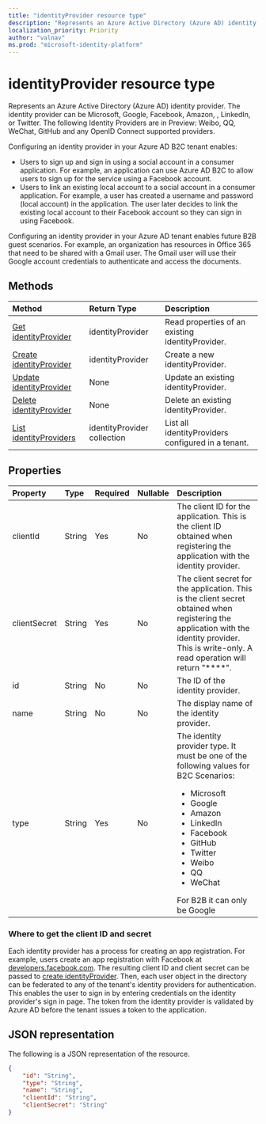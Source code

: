 ```yaml
---
title: "identityProvider resource type"
description: "Represents an Azure Active Directory (Azure AD) identity provider. The identity provider can be Microsoft, Google, Facebook, Amazon, , LinkedIn, or Twitter. The following Identity Providers are in Preview: Weibo, QQ, WeChat, GitHub and any OpenID Connect supported providers. "
localization_priority: Priority
author: "valnav"
ms.prod: "microsoft-identity-platform"
---
```

# identityProvider resource type

Represents an Azure Active Directory (Azure AD) identity provider. The identity provider can be Microsoft, Google, Facebook, Amazon, , LinkedIn, or Twitter. The following Identity Providers are in Preview: Weibo, QQ, WeChat, GitHub and any OpenID Connect supported providers. 

Configuring an identity provider in your Azure AD B2C tenant enables:

* Users to sign up and sign in using a social account in a consumer application. For example, an application can use Azure AD B2C to allow users to sign up for the service using a Facebook account.
* Users to link an existing local account to a social account in a consumer application. For example, a user has created a username and password (local account) in the application. The user later decides to link the existing local account to their Facebook account so they can sign in using Facebook.

Configuring an identity provider in your Azure AD tenant enables future B2B guest scenarios. For example, an organization has resources in Office 365 that need to be shared with a Gmail user. The Gmail user will use their Google account credentials to authenticate and access the documents.

## Methods

| Method       | Return Type  |Description|
|:---------------|:--------|:----------|
|[Get identityProvider](../api/identityprovider_get.md) |identityProvider|Read properties of an existing identityProvider.|
|[Create identityProvider](../api/identityprovider_post_identityproviders.md)|identityProvider|Create a new identityProvider.|
|[Update identityProvider](../api/identityprovider_update.md)|None|Update an existing identityProvider.|
|[Delete identityProvider](../api/identityprovider_delete.md)|None|Delete an existing identityProvider.|
|[List identityProviders](../api/identityprovider_list.md)|identityProvider collection|List all identityProviders configured in a tenant.|

## Properties

|Property|Type|Required|Nullable|Description|
|:---------------|:--------|:--------|:--------|:----------|
|clientId|String|Yes|No|The client ID for the application. This is the client ID obtained when registering the application with the identity provider.|
|clientSecret|String|Yes|No|The client secret for the application. This is the client secret obtained when registering the application with the identity provider. This is write-only. A read operation will return "\*\*\*\*".|
|id|String|No|No|The ID of the identity provider.|
|name|String|No|No|The display name of the identity provider.|
|type|String|Yes|No|The identity provider type. It must be one of the following values for B2C Scenarios: <ul><li/>Microsoft<li/>Google<li/>Amazon<li/>LinkedIn<li/>Facebook<li/>GitHub<li/>Twitter<li/>Weibo<li/>QQ<li/>WeChat</ul>For B2B it can only be Google|

### Where to get the client ID and secret

Each identity provider has a process for creating an app registration. For example, users create an app registration with Facebook at [developers.facebook.com](https://developers.facebook.com/). The resulting client ID and client secret can be passed to [create identityProvider](../api/identityprovider_post_identityproviders.md). Then, each user object in the directory can be federated to any of the tenant's identity providers for authentication. This enables the user to sign in by entering credentials on the identity provider's sign in page. The token from the identity provider is validated by Azure AD before the tenant issues a token to the application.

## JSON representation

The following is a JSON representation of the resource.

<!-- {
  "blockType": "resource",
  "@odata.type": "microsoft.graph.IdentityProvider"
} -->

```json
{
    "id": "String",
    "type": "String",
    "name": "String",
    "clientId": "String",
    "clientSecret": "String"
}
```
